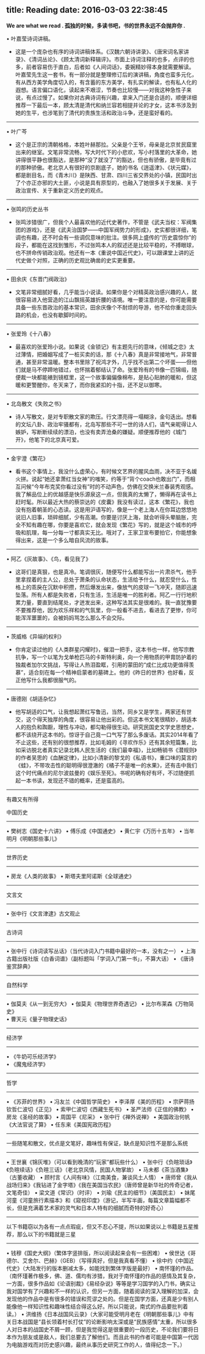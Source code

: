 title: Reading
date: 2016-03-03 22:38:45
---


**We are what we read .  孤独的时候，多读书吧，书的世界永远不会抛弃你 .**




• 叶嘉莹诗词讲稿。
 - 这是一个庞杂也有序的诗词讲稿体系。《汉魏六朝诗讲录》、《唐宋词名家讲录》、《清词丛论》、《顾太清词新释辑评》。市面上诗词注释的也多，点评的也多，前者容易伤于直白，后者如《人间词话》，委婉精妙得本身就需要解读。叶嘉莹先生这一套书，有一部分就是整理修订后的演讲稿，角度也蛮多元化，有从西方美学角度切入的，有含蓄的东方美学，有扎实的解读，也有私人化的遐想。语言偏口语化，读起来不艰涩，节奏也比较慢——对我这种急性子来说，有点过慢了。如果你对古典诗词有兴趣，拿来入门还是合适的，顺便详细推荐一下最后一本，顾太清是清代和纳兰容若相提并论的才女，这本书涉及到她的生平，也涉笔到了清代的贵族生活和政治斗争，还是蛮好看的。

---

• 叶广芩 
 - 这个是正宗的清朝格格，本姓叶赫那拉。父亲是个王爷，母亲是北京贫民窟里出来的继室。文笔非常流畅，写大时代下的小悲欢，写小村落里的大革命，她讲得很平静也很豁达，是那种“没了就没了”的豁达，但也有骄傲，是毕竟有过的那种骄傲。老北京人有很好的京剧底子，她的书名《逍遥津》、《状元媒》，都是剧目名，而《青木川》是陕西、甘肃、四川三省交界处的小镇，民国时出了个亦正亦邪的大土匪，小说是具有原型的，也融入了她很多关于发展、关于政治宣传、关于重新定义历史的观点。

---

• 张鸣的历史丛书 
 - 张鸣涉猎很广，但我个人最喜欢他的近代史著作，不管是《武夫当权：军阀集团的游戏》，还是《武夫治国梦——中国军阀势力的形成》，史实都很详细，笔调也有趣，还不时会有一些调侃意味的批注。很多网上盛传的“历史震惊你”的段子，都能在这找到雏形，不过张鸣本人的叙述还是比较平稳的，不搏眼球，也不拼命传销政治观。他还有一本《重说中国近代史》，可以跟课堂上讲的近代史做个对照，正确的历史观比确凿的史实更重要。

---

• 田余庆《东晋门阀政治》 
 - 文笔非常细腻好看，几乎能当小说读。如果你是个对精英政治感兴趣的人，就很容易进入他营造的江山飘摇英雄折腰的语境。唯一要注意的是，你可能需要具备一些东晋政治的基本常识，田余庆像个不耐烦的导游，他不给你重走回头路的机会，也没有歇脚时间的。

---

• 张爱玲《十八春》 
 - 最喜欢的张爱玲小说。如果说《金锁记》有主题先行的意味，《倾城之恋》太过薄情，把婚姻写成了一桩买卖的话，那《十八春》真是非常接地气，非常普通，甚至非常温暖。整本书里除了祝鸿才外，几乎找不出第二个坏蛋——但他们就是马不停蹄地错过，也怀揣着郁结认了命。张爱玲有的书像一匹锦缎，随便裁一块都能裱到镜框里，这一个故事偏偏像棉布，是贴心贴肺的暖和，但这暖和更警醒你，冬天来了，而你我紧扣的十指，还不足以御寒。

---

• 北岛散文《失败之书》 
 - 诗人写散文，是对专职散文家的欺压。行文漂亮得一塌糊涂，金句迭出。想看的文坛八卦、政治牢骚都有，北岛写那些不可一世的诗人们，语气亲昵得让人嫉妒，写断断续续的漂泊，也没有卖弄沧桑的嫌疑。顺便推荐他的《城门开》，他笔下的北京真可爱。

---

• 金宇澄《繁花》 
 - 看书这个事情上，我没什么虚荣心，有时候文艺界的腥风血雨，决不亚于名媛火拼。说起“她还拿萧红当女神”的嗤笑，约等于“背个coach也敢出门”，而相互问候“今年布克奖你看过没有”时的不动声色，仿佛在交换米兰春装秀观感。我了解品位上的优越感是快乐源泉这一点，但我真的太懒了，懒得再在读书上赶时髦。所以最近大热的蔡崇达的《皮囊》我没有读过，这本《繁花》，我也没有抱着朝圣的心态读。这是用沪语写的，像是一个老上海人在你耳边悠悠地说旧人旧事，琐碎细腻，少有高潮。你要是讨厌上海，就会听得头晕脑胀，完全不知有趣在哪，你要是喜欢它，就会发现《繁花》写的，就是这个城市的呼吸和肌理，每一分每一寸都真实无比。哦对了，王家卫宣布要拍它，你能想象得出来，这是一个多么暗自风流的故事。

---

• 阿乙《灰故事》、《鸟，看见我了》 
 - 这哥们是真狠，也是真冷。笔调很灰，随便写什么都能写出一片肃杀气，他手里拿捏着的主人公，总处于萧条的认命状态，生活给予什么，就忍受什么，性格上的乖戾在沉默中积攒，然后爆发出来，像放气的皮球一飞冲天，随即迅速坠落。所有人都是失败者，只有生活，生活是唯一的胜利者。阿乙一行行地积累力量，要直到结尾处，才迸发出来，这种写法其实是很难的。我一直犹豫要不要推荐他，因为欢乐祥和的气氛里，你一般看不进去，看进去了更惨，你可能浑浑噩噩的，会被妈妈骂怎么那么不会交际。

---

• 茨威格《异端的权利》 
 - 你肯定读过他的《人类群星闪耀时》，催泪一把手，这本书也一样，他写宗教抗争，写一个以笔为戈单枪匹马的卡斯特利奥，向一个用物质的甲胄防护着的独裁者加尔文挑战，写得让人热泪盈眶，引用的蒙田的“成仁比成功更值得羡慕”，适合刻在每一个精神启蒙者的墓碑上。他的《昨日的世界》也好看，反正他写什么我都很服气的。

---

• 唐德刚《胡适杂忆》 
 - 他写胡适的口气，让我想起萧红写鲁迅，当然，同乡又是学生，两家还有世交，这个得天独厚的角度，很容易让他出彩的。但这本书文笔很精妙，胡适本人的抱负和踟蹰，理性与冲动，都勾勒得很生动。研究民国史文学史思想史，都不该绕开这本书的。惊讶于自己竟一口气写了那么多废话。其实2014年看了不止这些，还有别的很想推荐，比如毛姆的《寻欢作乐》还有其余短篇集，比如采访脱北者真实记录北韩人民生活的《我们最幸福》，比如畅销书《潜规则》的作者吴思的《血酬定律》，比如小清新的黎戈的《私语书》，重口味的莫言的《蛙》，不带攻击性的聪明得很澄澈的《橘子不是唯一的水果》，还有击中我们这个时代痛点的尼尔波兹曼的《娱乐至死》。书呢的确有好有坏，不过随便抓起一本书读，发现还不错的概率，还是蛮高的。

---



有趣又有所得

中国历史

---

 •	樊树志《国史十六讲》
 •	傅乐成《中国通史》
 •	黄仁宇《万历十五年》
 •	当年明月《明朝那些事儿》

---

世界历史

---
 •	房龙《人类的故事》
 •	斯塔夫里阿诺斯《全球通史》

---

文言文

---

 •	张中行《文言津逮》古文观止

---

古诗词

---

 •	张中行《诗词读写丛话》（当代诗词入门书籍中最好的一本，没有之一）
 •	上海古籍出版社版《白香词谱》（副标题叫「学词入门第一书」，不算大话）
 •	《唐诗鉴赏辞典》

---

自然科学

---

 •	伽莫夫《从一到无穷大》
 •	伽莫夫《物理世界奇遇记》
 •	比尔布莱森《万物简史》       
 •	曹天元《量子物理史话》

---        

经济学

---

 •	《牛奶可乐经济学》    
 •	《魔鬼经济学》

---

哲学

---

 •	《苏菲的世界》
 •	冯友兰《中国哲学简史》
 •	李泽厚《美的历程》
 •	宗萨蒋扬钦哲仁波切《正见》
 •	索甲仁波切《西藏生死书》
 •	圣严法师《正信的佛教》
 •	房龙《圣经的故事》
 •	周国平《尼采》
 •	张中行《禅外说禅》
 •	美国政治何帆《大法官说了算》
 •	任东来《美国宪政历程》

---

一些随笔和散文，优点是文笔好，趣味性有保证，缺点是知识性不是那么系统

---

 •	王世襄《锦灰堆》（可以看到晚清的“玩家”都玩些什么）
 •	张中行《负暄琐话》《负暄续话》《负暄三话》（老北京风情，民国人物掌故）
 •	马未都《茶当酒集》（古董收藏）
 •	顾村言《人间有味》（江南美食，兼谈风土人情）
 •	唐师曾《我从战场归来》《我钻进了金字塔》《我在美国当农民》（唐师曾是新华社的传奇记者，文笔奇佳）
 •	梁文道《常识》（时评）
 •	刘瑜《民主的细节》（美国民主）
 •	妹尾河童《河童旅行素描本》和《窥视印度》（游记，半写半画，每篇文章篇幅都不长，但是充满着艺术家的灵气和日本人特有的细腻而奇特的好奇心）

---

以下书籍窃以为各有一点点瑕疵，但又不忍心不提，所以如果说以上书籍是五星推荐，那么以下的书籍就是三星

---

 •	钱穆《国史大纲》（繁体字竖排版，所以阅读起来会有一些困难）
 •	侯世达《哥德尔、艾舍尔、巴赫》（GEB）（写得真好，但是我真看不懂）
 •	徐中约《中国近代史》（大陆发行的版本删减太多，如能找到繁体字版是最好）
 •	南怀瑾的作品。（南怀瑾著作极多，佛、道、儒均有涉猎，我对于南怀瑾的作品的感情及其复杂，一方面，很多作品如《论语别裁》《易经杂说》等等是学习国学的入门书，确实让我对国学有了兴趣和不一样的认识，但另一方面，随着阅读的深入理解的加深，会发现他的作品中是有很多的错误和荒谬之处的。但是在国学方面，还真是少有别人能像他一样知识性和趣味性结合得这么好。所以只能说，南式的作品要批判着读。）
 •	洪维扬《日本战国风云录》（大家可能受明月老在《明朝那些事儿》中有关日本战国是“县长领着村长打仗”的论断影响太深或是“民族感情”太重，所以很多人对日本的战国史不屑一顾，但是我觉得这是很重要的一段历史，不论我们要将日本作为朋友或是敌人，我们总要去了解他们。而且此书的作者可能是中国第一代因为电脑游戏而对历史感兴趣，最终从事历史研究工作的人，值得纪念一下。）
